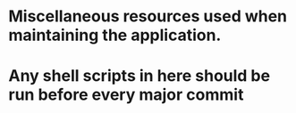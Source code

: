 # Miscellaneous resources used when maintaining the application.
# Any shell scripts in here should be run before every major commit
